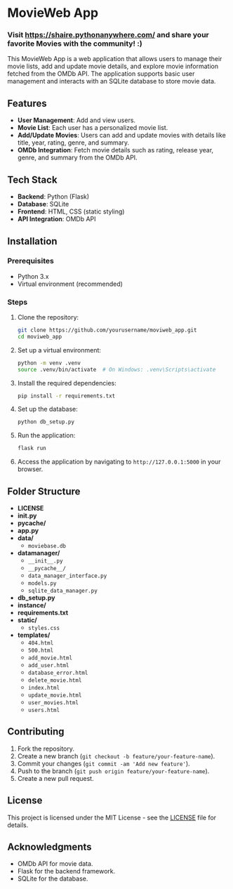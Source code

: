 # MovieWeb App
### Visit https://shaire.pythonanywhere.com/ and share your favorite Movies with the community! :)

This MovieWeb App is a web application that allows users to manage their movie lists, add and update movie details, and explore movie information fetched from the OMDb API. The application supports basic user management and interacts with an SQLite database to store movie data.

## Features

- **User Management**: Add and view users.
- **Movie List**: Each user has a personalized movie list.
- **Add/Update Movies**: Users can add and update movies with details like title, year, rating, genre, and summary.
- **OMDb Integration**: Fetch movie details such as rating, release year, genre, and summary from the OMDb API.

## Tech Stack

- **Backend**: Python (Flask)
- **Database**: SQLite
- **Frontend**: HTML, CSS (static styling)
- **API Integration**: OMDb API

## Installation

### Prerequisites

- Python 3.x
- Virtual environment (recommended)

### Steps

1. Clone the repository:

    ```bash
    git clone https://github.com/yourusername/moviweb_app.git
    cd moviweb_app
    ```

2. Set up a virtual environment:

    ```bash
    python -m venv .venv
    source .venv/bin/activate  # On Windows: .venv\Scripts\activate
    ```

3. Install the required dependencies:

    ```bash
    pip install -r requirements.txt
    ```

4. Set up the database:

    ```bash
    python db_setup.py
    ```

5. Run the application:

    ```bash
    flask run
    ```

6. Access the application by navigating to `http://127.0.0.1:5000` in your browser.

## Folder Structure
- **LICENSE**
- **__init__.py**
- **__pycache__/**
- **app.py**
- **data/**
  - `moviebase.db`
- **datamanager/**
  - `__init__.py`
  - `__pycache__/`
  - `data_manager_interface.py`
  - `models.py`
  - `sqlite_data_manager.py`
- **db_setup.py**
- **instance/**
- **requirements.txt**
- **static/**
  - `styles.css`
- **templates/**
  - `404.html`
  - `500.html`
  - `add_movie.html`
  - `add_user.html`
  - `database_error.html`
  - `delete_movie.html`
  - `index.html`
  - `update_movie.html`
  - `user_movies.html`
  - `users.html`

## Contributing

1. Fork the repository.
2. Create a new branch (`git checkout -b feature/your-feature-name`).
3. Commit your changes (`git commit -am 'Add new feature'`).
4. Push to the branch (`git push origin feature/your-feature-name`).
5. Create a new pull request.

## License

This project is licensed under the MIT License - see the [LICENSE](LICENSE) file for details.

## Acknowledgments

- OMDb API for movie data.
- Flask for the backend framework.
- SQLite for the database.
